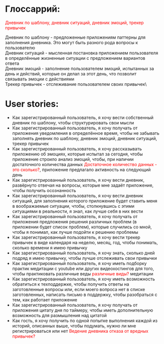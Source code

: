 # Глоссаррий:
<a style='color:red'>Дневник по шаблону, дневник ситуаций, дневник эмоций, трекер привычек</a>

Дневник по шаблону - предложенные приложениям паттерны для заполнения дневника. Это могут быть разного рода вопросы к пользователю\
Дневник ситуаций - мысленная постановка приложением пользователя в определённые жизненные ситуации с предложением вариантов ответа\
Дневник эмоций - заполнение пользователем эмоций, испытанных за день и действий, которые он делал за этот день, что позволит связывать эмоции с действиями\
Трекер привычек - отслеживание пользователем своих привычек\

# User stories:
- Как зарегистрированный пользователь, я хочу вести собственный дневник по шаблону, чтобы структурировать свои мысли
- Как зарегистрированный пользователь, я хочу получать от приложения уведомления в определённое время, чтобы не забывать заполнять дневник по шаблону, дневник эмоций, дневник ситуаций, трекер привычек 
- Как зарегистрированный пользователь, я хочу рассказывать приложению об эмоциях, которые испытал за сегодня, чтобы приложение строило анализ эмоций, чтобы, при наличии достаточного количества данных <a style='color:red'>Достаточное количество данных - это сколько?</a>,  приложение предлагало активность на следующий день
- Как зарегистрированный пользователь, я хочу вести дневник, развёрнуто отвечая на вопросы, которые мне задаёт приложение, чтобы получить осознанность
- Как зарегистрированный пользователь, я хочу вести дневник ситуаций, для заполнения которого приложение будет ставить меня в воображаемые ситуации, чтобы, столкнувшись с этими ситуациями в реальности, я знал, как лучше себя в них вести
- Как зарегистрированный пользователь, я хочу получать от приложения предложения решения различных проблем (в приложении будет список проблем), которые случились со мной, чтобы я понимал, как лучше подойти к решению проблемы
- Как зарегистрированный пользователь, я хочу вести трекер привычек в виде календаря на неделю, месяц, год, чтобы понимать, сколько времени я имею привычку
- Как зарегистрированный пользователь, я хочу знать, сколько дней подряд я имею привычку, чтобы лучше отслеживать свои привычки
- Как зарегистрированный пользователь, я хочу иметь подборку практик медитации с youtube или других видеохостингов для того, чтобы практиковать различные веды <a style='color:red'>различные виды?</a> медитации
- Как зарегистрированный пользователь, я хочу иметь возможность обратиться к техподдержке, чтобы получить ответы на заготовленные вопросы или, если моего вопроса нет в списке заготовленных, написать письмо в поддержку, чтобы разобраться с тем, как работает приложение
- Как зарегистрированный пользователь, я хочу получать от приложения цитату дня по таймеру, чтобы иметь дополнительную возможность для размышления над цитатой
- Как гость, я хочу получить по одной попытке выполнения каждой из историй, описанных выше, чтобы подумать, нужно ли мне регистрироваться или нет 
 <a style='color:red'>Ведение дневника отказа от вредных привычек?</a>